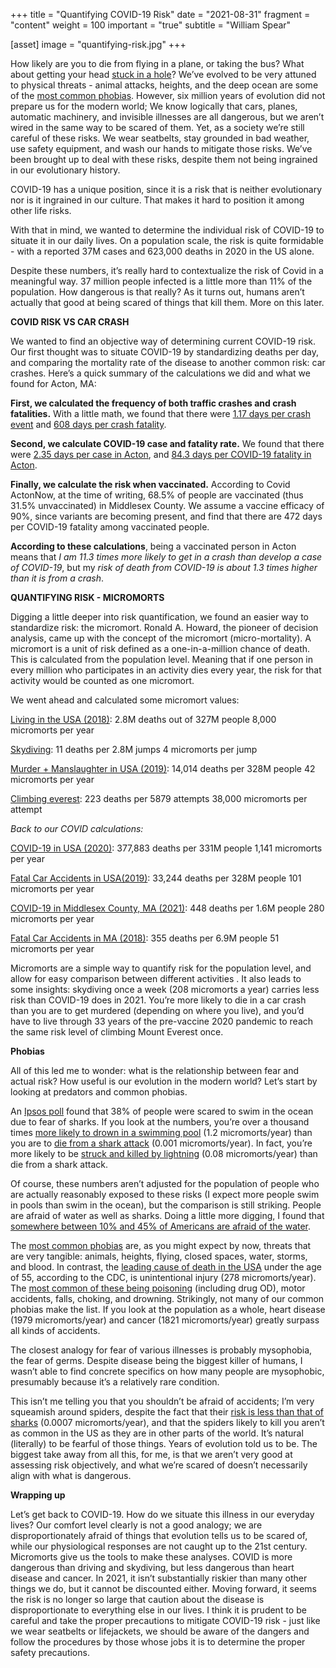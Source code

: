 +++
title = "Quantifying COVID-19 Risk"
date = "2021-08-31"
fragment = "content"
weight = 100
important = "true"
subtitle = "William Spear"

[asset]
    image = "quantifying-risk.jpg"
+++

How likely are you to die from flying in a plane, or taking the bus? What about getting your head [stuck in a hole](https://www.telegraph.co.uk/news/picturegalleries/howaboutthat/11645276/Rabbit-hunter-died-in-freak-accident-after-getting-his-head-stuck-in-a-hole.html)? We’ve evolved to be very attuned to physical threats - animal attacks, heights, and the deep ocean are some of the [most common phobias](https://www.ncbi.nlm.nih.gov/pmc/articles/PMC7233312/). However, six million years of evolution did not prepare us for the modern world; We know logically that cars, planes, automatic machinery, and invisible illnesses are all dangerous, but we aren’t wired in the same way to be scared of them. Yet, as a society we’re still careful of these risks. We wear seatbelts, stay grounded in bad weather, use safety equipment, and wash our hands to mitigate those risks. We’ve been brought up to deal with these risks, despite them not being ingrained in our evolutionary history.

COVID-19 has a unique position, since it is a risk that is neither evolutionary nor is it ingrained in our culture. That makes it hard to position it among other life risks.

With that in mind, we wanted to determine the individual risk of COVID-19 to situate it in our daily lives. On a population scale, the risk is quite formidable - with a reported 37M cases and 623,000 deaths in 2020 in the US alone. 

Despite these numbers, it’s really hard to contextualize the risk of Covid in a meaningful way. 37 million people infected is a little more than 11% of the population. How dangerous is that really? As it turns out, humans aren’t actually that good at being scared of things that kill them. More on this later.


**COVID RISK VS CAR CRASH**

We wanted to find an objective way of determining current COVID-19 risk. Our first thought was to situate COVID-19 by standardizing deaths per day, and comparing the mortality rate of the disease to another common risk: car crashes. Here’s a quick summary of the calculations we did and what we found for Acton, MA:

**First, we calculated the frequency of both traffic crashes and crash fatalities.** With a little math, we found that there were [1.17 days per crash event](https://apps.impact.dot.state.ma.us/cdv/) and [608 days per crash fatality](https://apps.impact.dot.state.ma.us/cdp/report-view/10).

**Second, we calculate COVID-19 case and fatality rate.** We found that there were [2.35 days per case in Acton](https://coronavirus.jhu.edu/map.html), and [84.3 days per COVID-19 fatality in Acton](https://coronavirus.jhu.edu/map.html).

**Finally, we calculate the risk when vaccinated.** According to Covid ActonNow, at the time of writing, 68.5% of people are vaccinated (thus 31.5% unvaccinated) in Middlesex County. We assume a vaccine efficacy of 90%, since variants are becoming present, and find that there are 472 days per COVID-19 fatality among vaccinated people.

**According to these calculations**, being a vaccinated person in Acton means that *I am 11.3 times more likely to get in a crash than develop a case of COVID-19*, but my *risk of death from COVID-19 is about 1.3 times higher than it is from a crash*.


**QUANTIFYING RISK - MICROMORTS**

Digging a little deeper into risk quantification, we found an easier way to standardize risk: the micromort. Ronald A. Howard, the pioneer of decision analysis, came up with the concept of the micromort (micro-mortality). A micromort is a unit of risk defined as a one-in-a-million chance of death. This is calculated from the population level. Meaning that if one person in every million who participates in an activity dies every year, the risk for that activity would be counted as one micromort.

We went ahead and calculated some micromort values:

[Living in the USA (2018)](https://www.cdc.gov/nchs/products/databriefs/db355.htm#:~:text=Statistics%20System%2C%20Mortality.-,Summary,at%20birth%20increased%200.1%20year.):
2.8M deaths out of 327M people
8,000 micromorts per year

[Skydiving](https://uspa.org/Discover/FAQs/Safety):
11 deaths per 2.8M jumps
4 micromorts per jump

[Murder + Manslaughter in USA (2019)](https://ucr.fbi.gov/crime-in-the-u.s/2019/crime-in-the-u.s.-2019):
14,014 deaths per 328M people
42 micromorts per year

[Climbing everest](https://earthobservatory.nasa.gov/images/82578/the-worlds-tallest-mountain): 
223 deaths per 5879 attempts
38,000 micromorts per attempt

*Back to our COVID calculations:*

[COVID-19 in USA (2020)](https://www.cdc.gov/mmwr/volumes/70/wr/mm7014e1.htm):
377,883 deaths per 331M people
1,141 micromorts per year

[Fatal Car Accidents in USA(2019)](https://www.iihs.org/topics/fatality-statistics/detail/state-by-state#:~:text=There%20were%2033%2C244%20fatal%20motor,per%20100%20million%20miles%20traveled.):
33,244 deaths per 328M people
101 micromorts per year

[COVID-19 in Middlesex County, MA (2021)](https://coronavirus.jhu.edu/map.html):
448 deaths per 1.6M people
280 micromorts per year

[Fatal Car Accidents in MA (2018)](https://www.fhwa.dot.gov/tpm/reporting/state/safety.cfm?state=Massachusetts):
355 deaths per 6.9M people
51 micromorts per year

Micromorts are a simple way to quantify risk for the population level, and allow for easy comparison between different activities . It also leads to some insights: skydiving once a week (208 micromorts a year) carries less risk than COVID-19 does in 2021. You’re more likely to die in a car crash than you are to get murdered (depending on where you live), and you’d have to live through 33 years of the pre-vaccine 2020 pandemic to reach the same risk level of climbing Mount Everest once.


**Phobias**

All of this led me to wonder: what is the relationship between fear and actual risk? How useful is our evolution in the modern world? Let’s start by looking at predators and common phobias.

An [Ipsos poll](https://www.ipsos.com/en-us/sharks-half-51-americans-are-absolutely-terrified-them-and-many-38-scared-swim-ocean-because-them) found that 38% of people were scared to swim in the ocean due to fear of sharks. If you look at the numbers, you’re over a thousand times [more likely to drown in a swimming pool](https://www.cpsc.gov/safety-education/neighborhood-safety-network/toolkits/drowning-prevention) (1.2 micromorts/year) than you are to [die from a shark attack](https://www.aims.gov.au/docs/projectnet/sharks-02.html) (0.001 micromorts/year). In fact, you’re more likely to be [struck and killed by lightning](https://www.weather.gov/safety/lightning-odds) (0.08 micromorts/year) than die from a shark attack. 

Of course, these numbers aren’t adjusted for the population of people who are actually reasonably exposed to these risks (I expect more people swim in pools than swim in the ocean), but the comparison is still striking. People are afraid of water as well as sharks. Doing a little more digging, I found that [somewhere between 10% and 45% of Americans are afraid of the water](http://joyfulpublicspeaking.blogspot.com/2014/12/how-many-americans-are-afraid-of-deep.html). 

The [most common phobias](https://www.ncbi.nlm.nih.gov/pmc/articles/PMC7233312/) are, as you might expect by now, threats that are very tangible: animals, heights, flying, closed spaces, water, storms, and blood. In contrast, the [leading cause of death in the USA](https://www.cdc.gov/injury/wisqars/pdf/leading_causes_of_death_by_age_group_2017-508.pdf) under the age of 55, according to the CDC, is unintentional injury (278 micromorts/year). The [most common of these being poisoning](https://www.cdc.gov/nchs/fastats/accidental-injury.htm) (including drug OD), motor accidents, falls, choking, and drowning. Strikingly, not many of our common phobias make the list. If you look at the population as a whole, heart disease (1979 micromorts/year) and cancer (1821 micromorts/year) greatly surpass all kinds of accidents. 

The closest analogy for fear of various illnesses is probably mysophobia, the fear of germs. Despite disease being the biggest killer of humans, I wasn’t able to find concrete specifics on how many people are mysophobic, presumably because it’s a relatively rare condition.



This isn’t me telling you that you shouldn’t be afraid of accidents; I’m very squeamish around spiders, despite the fact that their [risk is less than that of sharks](https://www.washingtonpost.com/news/wonk/wp/2015/06/16/chart-the-animals-that-are-most-likely-to-kill-you-this-summer/) (0.0007 micromorts/year), and that the spiders likely to kill you aren’t as common in the US as they are in other parts of the world. It’s natural (literally) to be fearful of those things. Years of evolution told us to be. The biggest take away from all this, for me, is that we aren’t very good at assessing risk objectively, and what we’re scared of doesn’t necessarily align with what is dangerous. 

**Wrapping up**

Let’s get back to COVID-19. How do we situate this illness in our everyday lives? Our comfort level clearly is not a good analogy; we are disproportionately afraid of things that evolution tells us to be scared of, while our physiological responses are not caught up to the 21st century. Micromorts give us the tools to make these analyses. COVID is more dangerous than driving and skydiving, but less dangerous than heart disease and cancer. In 2021, it isn’t substantially riskier than many other things we do, but it cannot be discounted either. Moving forward, it seems the risk is no longer so large that caution about the disease is disproportionate to everything else in our lives. I think it is prudent to be careful and take the proper precautions to mitigate COVID-19 risk - just like we wear seatbelts or lifejackets, we should be aware of the dangers and follow the procedures by those whose jobs it is to determine the proper safety precautions. 
